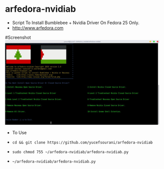 # arfedora-nvidiab
* Script To Install Bumblebee + Nvidia Driver On Fedora 25 Only.
* http://www.arfedora.com



#Screenshot
[![ScreenShot](https://raw.githubusercontent.com/yucefsourani/arfedora-nvidiab/master/arfedora-screenshot.jpg)](http://www.arfedora.com)


* To Use

 * ``` cd && git clone https://github.com/yucefsourani/arfedora-nvidiab ```

 * ``` sudo chmod 755 ~/arfedora-nvidiab/arfedora-nvidiab.py ```

 * ``` ~/arfedora-nvidiab/arfedora-nvidiab.py ```
